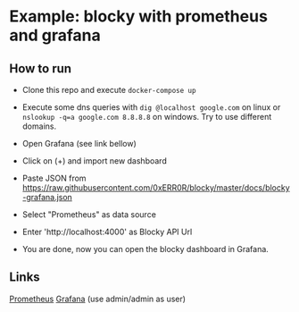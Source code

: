 # Example: blocky with prometheus and grafana

## How to run

- Clone this repo and execute `docker-compose up`

- Execute some dns queries with `dig @localhost google.com` on linux or `nslookup -q=a google.com 8.8.8.8` on windows. Try to use different domains.

- Open Grafana (see link bellow)

- Click on (+) and import new dashboard

- Paste JSON from https://raw.githubusercontent.com/0xERR0R/blocky/master/docs/blocky-grafana.json

- Select "Prometheus" as data source

- Enter 'http://localhost:4000' as Blocky API Url

- You are done, now you can open the blocky dashboard in Grafana.

## Links

[Prometheus](http://localhost:9090/)
[Grafana](http://localhost:3000/) (use admin/admin as user)